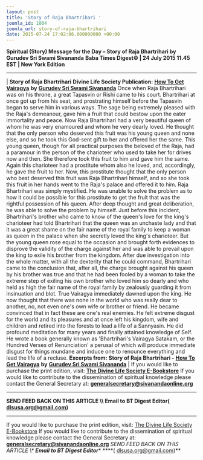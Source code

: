 ```yaml
---
layout: post
title: 'Story of Raja Bhartrihari '
joomla_id: 1004
joomla_url: story-of-raja-bhartrihari
date: 2015-07-24 17:02:06.000000000 +00:00
---
```

**Spiritual (Story) Message for the Day – Story of Raja Bhartrihari by Gurudev Sri Swami Sivananda**
 **Baba Times Digest© | 24 July 2015 11.45 EST | New York Edition**
* * *
| 
**Story of Raja Bhartrihari**
**Divine Life Society Publication:** [**How To Get Vairagya**](http://www.dlshq.org/download/vairagya.htm#_VPID_47) **by** [**Gurudev Sri Swami Sivananda**](http://www.dlshq.org/saints/siva.htm)
Once when Raja Bhartrihari was on his throne, a great Tapasvin or Rishi came to his court. Bhartrihari at once got up from his seat, and prostrating himself before the Tapasvin began to serve him in various ways. The sage being extremely pleased with the Raja's demeanour, gave him a fruit that could bestow upon the eater immortality and peace.
Now Raja Bhartrihari had a very beautiful queen of whom he was very enamoured and whom he very dearly loved. He thought that the only person who deserved this fruit was his young queen and none else, and so he took this God-sent gift to her and offered her the same. This young queen, though for all practical purposes the beloved of the Raja, had a paramour in the person of the charioteer who used to take her for drives now and then. She therefore took this fruit to him and gave him the same. Again this charioteer had a prostitute whom also he loved, and, accordingly, he gave the fruit to her.
Now, this prostitute thought that the only person who best deserved this fruit was Raja Bhartrihari himself, and so she took this fruit in her hands went to the Raja's palace and offered it to him. Raja Bhartrihari was simply mystified. He was unable to solve the problem as to how it could be possible for this prostitute to get the fruit that was the rightful possession of his queen.
After deep thought and great deliberation, he was able to solve the problem by himself. Just before this incident, Bhartrihari's brother who came to know of the queen's love for the king's charioteer had told Bhartrihari that the queen was an unchaste lady and that it was a great shame on the fair name of the royal family to keep a woman as queen in the palace when she secretly loved the king's charioteer. But the young queen rose equal to the occasion and brought forth evidences to disprove the validity of the charge against her and was able to prevail upon the king to exile his brother from the kingdom. After due investigation into the whole matter, with all the dexterity that he could command, Bhartrihari came to the conclusion that, after all, the charge brought against his queen by his brother was true and that he had been fooled by a woman to take the extreme step of exiling his own brother who loved him so dearly and who held as high the fair name of the royal family by zealously guarding it from insinuation and blot.
True Vairagya immediately dawned upon the king. He now thought that there was none in the world who was really dear to another, no, not even one's own wife or brother or friend. He became convinced that in fact these are one's real enemies. He felt extreme disgust for the world and its pleasures and at once left his kingdom, wife and children and retired into the forests to lead a life of a Sannyasin. He did profound meditation for many years and finally attained knowledge of Self. He wrote a book generally known as 'Bhartrihari's Vairagya Satakam, or the Hundred Verses of Renunciation' a perusal of which will produce immediate disgust for things mundane and induce one to renounce everything and lead the life of a recluse.
**Excerpts from:**  **Story of Raja Bhartrihari -** [**How To Get Vairagya**](http://www.dlshq.org/download/vairagya.htm#_VPID_47) **by** [**Gurudev Sri Swami Sivananda**](http://www.dlshq.org/saints/siva.htm)
 |
If you would like to purchase the print edition, visit: **[The Divine Life Society E-Bookstore](http://www.dlshq.org/download/download.htm)**
If you would like to contribute to the dissemination of spiritual knowledge please contact the General Secretary at: [](mailto:%20%3Cscript%20type=%27text/javascript%27%3E%20%3C%21--%20var%20prefix%20=%20%27ma%27%20+%20%27il%27%20+%20%27to%27;%20var%20path%20=%20%27hr%27%20+%20%27ef%27%20+%20%27=%27;%20var%20addy57016%20=%20%27generalsecretary%27%20+%20%27@%27;%20addy57016%20=%20addy57016%20+%20%27sivanandaonline%27%20+%20%27.%27%20+%20%27org%27;%20document.write%28%27%3Ca%20%27%20+%20path%20+%20%27%5C%27%27%20+%20prefix%20+%20%27:%27%20+%20addy57016%20+%20%27%5C%27%3E%27%29;%20document.write%28addy57016%29;%20document.write%28%27%3C%5C/a%3E%27%29;%20//--%3E%5Cn%20%3C/script%3E%3Cscript%20type=%27text/javascript%27%3E%20%3C%21--%20document.write%28%27%3Cspan%20style=%5C%27display:%20none;%5C%27%3E%27%29;%20//--%3E%20%3C/script%3EThis%20email%20address%20is%20being%20protected%20from%20spambots.%20You%20need%20JavaScript%20enabled%20to%20view%20it.%20%3Cscript%20type=%27text/javascript%27%3E%20%3C%21--%20document.write%28%27%3C/%27%29;%20document.write%28%27span%3E%27%29;%20//--%3E%20%3C/script%3E?subject=Contribution%20to%20Dissemination%20of%20Spiritual%20Knowledge) **generalsecretary@sivanandaonline.org**
****
**SEND FEED BACK ON THIS ARTICLE \\\ Email to BT Digest Editor[](mailto:%20%3Cscript%20type=%27text/javascript%27%3E%20%3C%21--%20var%20prefix%20=%20%27ma%27%20+%20%27il%27%20+%20%27to%27;%20var%20path%20=%20%27hr%27%20+%20%27ef%27%20+%20%27=%27;%20var%20addy72654%20=%20%27dlsusa.org%27%20+%20%27@%27;%20addy72654%20=%20addy72654%20+%20%27gmail%27%20+%20%27.%27%20+%20%27com%27;%20document.write%28%27%3Ca%20%27%20+%20path%20+%20%27%5C%27%27%20+%20prefix%20+%20%27:%27%20+%20addy72654%20+%20%27%5C%27%3E%27%29;%20document.write%28addy72654%29;%20document.write%28%27%3C%5C/a%3E%27%29;%20//--%3E%5Cn%20%3C/script%3E%3Cscript%20type=%27text/javascript%27%3E%20%3C%21--%20document.write%28%27%3Cspan%20style=%5C%27display:%20none;%5C%27%3E%27%29;%20//--%3E%20%3C/script%3EThis%20email%20address%20is%20being%20protected%20from%20spambots.%20You%20need%20JavaScript%20enabled%20to%20view%20it.%20%3Cscript%20type=%27text/javascript%27%3E%20%3C%21--%20document.write%28%27%3C/%27%29;%20document.write%28%27span%3E%27%29;%20//--%3E%20%3C/script%3E?subject=DLS%20Posts)( [dlsusa.org@gmail.com](mailto:dlsusa.org@gmail.com))**
* * *
  
If you would like to purchase the print edition, visit: [The Divine Life Society E-Bookstore](http://www.dlshq.org/download/download.htm)
If you would like to contribute to the dissemination of spiritual knowledge please contact the General Secretary at: **[generalsecretary@sivanandaonline.org](mailto:generalsecretary@sivanandaonline.org)**
**SEND FEED BACK ON THIS ARTICLE \\\**  **Email to BT Digest Editor**** [](mailto:%20%3Cscript%20type=%27text/javascript%27%3E%20%3C%21--%20var%20prefix%20=%20%27ma%27%20+%20%27il%27%20+%20%27to%27;%20var%20path%20=%20%27hr%27%20+%20%27ef%27%20+%20%27=%27;%20var%20addy72654%20=%20%27dlsusa.org%27%20+%20%27@%27;%20addy72654%20=%20addy72654%20+%20%27gmail%27%20+%20%27.%27%20+%20%27com%27;%20document.write%28%27%3Ca%20%27%20+%20path%20+%20%27%5C%27%27%20+%20prefix%20+%20%27:%27%20+%20addy72654%20+%20%27%5C%27%3E%27%29;%20document.write%28addy72654%29;%20document.write%28%27%3C%5C/a%3E%27%29;%20//--%3E%5Cn%20%3C/script%3E%3Cscript%20type=%27text/javascript%27%3E%20%3C%21--%20document.write%28%27%3Cspan%20style=%5C%27display:%20none;%5C%27%3E%27%29;%20//--%3E%20%3C/script%3EThis%20email%20address%20is%20being%20protected%20from%20spambots.%20You%20need%20JavaScript%20enabled%20to%20view%20it.%20%3Cscript%20type=%27text/javascript%27%3E%20%3C%21--%20document.write%28%27%3C/%27%29;%20document.write%28%27span%3E%27%29;%20//--%3E%20%3C/script%3E?subject=DLS%20Posts)****( [dlsusa.org@gmail.com](mailto:dlsusa.org@gmail.com))**  
